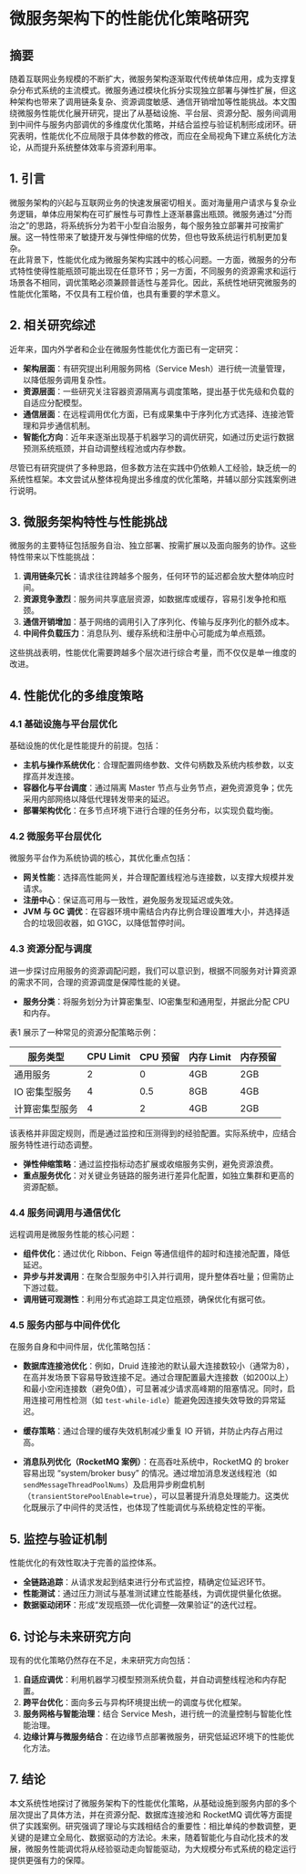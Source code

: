 # 微服务架构下的性能优化策略研究

## 摘要
随着互联网业务规模的不断扩大，微服务架构逐渐取代传统单体应用，成为支撑复杂分布式系统的主流模式。微服务通过模块化拆分实现独立部署与弹性扩展，但这种架构也带来了调用链条复杂、资源调度敏感、通信开销增加等性能挑战。本文围绕微服务性能优化展开研究，提出了从基础设施、平台层、资源分配、服务间调用到中间件与服务内部调优的多维度优化策略，并结合监控与验证机制形成闭环。研究表明，性能优化不应局限于具体参数的修改，而应在全局视角下建立系统化方法论，从而提升系统整体效率与资源利用率。  

## 1. 引言
微服务架构的兴起与互联网业务的快速发展密切相关。面对海量用户请求与复杂业务逻辑，单体应用架构在可扩展性与可靠性上逐渐暴露出瓶颈。微服务通过“分而治之”的思路，将系统拆分为若干小型自治服务，每个服务独立部署并可按需扩展。这一特性带来了敏捷开发与弹性伸缩的优势，但也导致系统运行机制更加复杂。  
在此背景下，性能优化成为微服务架构实践中的核心问题。一方面，微服务的分布式特性使得性能瓶颈可能出现在任意环节；另一方面，不同服务的资源需求和运行场景各不相同，调优策略必须兼顾普适性与差异化。因此，系统性地研究微服务的性能优化策略，不仅具有工程价值，也具有重要的学术意义。  

## 2. 相关研究综述
近年来，国内外学者和企业在微服务性能优化方面已有一定研究：  
- **架构层面**：有研究提出利用服务网格（Service Mesh）进行统一流量管理，以降低服务调用复杂性。  
- **资源层面**：一些研究关注容器资源隔离与调度策略，提出基于优先级和负载的自适应分配模型。  
- **通信层面**：在远程调用优化方面，已有成果集中于序列化方式选择、连接池管理和异步通信机制。  
- **智能化方向**：近年来逐渐出现基于机器学习的调优研究，如通过历史运行数据预测系统瓶颈，并自动调整线程池或内存参数。  

尽管已有研究提供了多种思路，但多数方法在实践中仍依赖人工经验，缺乏统一的系统性框架。本文尝试从整体视角提出多维度的优化策略，并辅以部分实践案例进行说明。  

## 3. 微服务架构特性与性能挑战
微服务的主要特征包括服务自治、独立部署、按需扩展以及面向服务的协作。这些特性带来以下性能挑战：  

1. **调用链条冗长**：请求往往跨越多个服务，任何环节的延迟都会放大整体响应时间。  
2. **资源竞争激烈**：服务间共享底层资源，如数据库或缓存，容易引发争抢和瓶颈。  
3. **通信开销增加**：基于网络的调用引入了序列化、传输与反序列化的额外成本。  
4. **中间件负载压力**：消息队列、缓存系统和注册中心可能成为单点瓶颈。  

这些挑战表明，性能优化需要跨越多个层次进行综合考量，而不仅仅是单一维度的改进。  

## 4. 性能优化的多维度策略

### 4.1 基础设施与平台层优化
基础设施的优化是性能提升的前提。包括：  
- **主机与操作系统优化**：合理配置网络参数、文件句柄数及系统内核参数，以支撑高并发连接。  
- **容器化与平台调度**：通过隔离 Master 节点与业务节点，避免资源竞争；优先采用内部网络以降低代理转发带来的延迟。  
- **部署架构优化**：在多节点环境下进行合理的任务分布，以实现负载均衡。  

### 4.2 微服务平台层优化
微服务平台作为系统协调的核心，其优化重点包括：  
- **网关性能**：选择高性能网关，并合理配置线程池与连接数，以支撑大规模并发请求。  
- **注册中心**：保证高可用与一致性，避免服务发现延迟或失效。  
- **JVM 与 GC 调优**：在容器环境中需结合内存比例合理设置堆大小，并选择适合的垃圾回收器，如 G1GC，以降低暂停时间。  

### 4.3 资源分配与调度
进一步探讨应用服务的资源调配问题，我们可以意识到，根据不同服务对计算资源的需求不同，合理的资源调度是保障性能的关键。

- **服务分类**：将服务划分为计算密集型、IO密集型和通用型，并据此分配 CPU 和内存。  

表1 展示了一种常见的资源分配策略示例：  

| 服务类型       | CPU Limit | CPU 预留 | 内存 Limit | 内存预留 |
| -------------- | --------- | -------- | ---------- | -------- |
| 通用服务       | 2         | 0        | 4GB        | 2GB      |
| IO 密集型服务  | 4         | 0.5      | 8GB        | 4GB      |
| 计算密集型服务 | 4         | 2        | 4GB        | 2GB      |

该表格并非固定规则，而是通过监控和压测得到的经验配置。实际系统中，应结合服务特性进行动态调整。  

- **弹性伸缩策略**：通过监控指标动态扩展或收缩服务实例，避免资源浪费。  
- **重点服务优化**：对关键业务链路的服务进行差异化配置，如独立集群和更高的资源配额。  

### 4.4 服务间调用与通信优化
远程调用是微服务性能的核心问题：  
- **组件优化**：通过优化 Ribbon、Feign 等通信组件的超时和连接池配置，降低延迟。  
- **异步与并发调用**：在聚合型服务中引入并行调用，提升整体吞吐量；但需防止下游过载。  
- **调用链可观测性**：利用分布式追踪工具定位瓶颈，确保优化有据可依。  

### 4.5 服务内部与中间件优化
在服务自身和中间件层，优化策略包括：  

- **数据库连接池优化**：例如，Druid 连接池的默认最大连接数较小（通常为8），在高并发场景下容易导致连接不足。通过合理配置最大连接数（如200以上）和最小空闲连接数（避免0值），可显著减少请求高峰期的阻塞情况。同时，启用连接可用性检测（如 `test-while-idle`）能避免因连接失效导致的异常延迟。  

- **缓存策略**：通过合理的缓存失效机制减少重复 IO 开销，并防止内存占用过高。  

- **消息队列优化（RocketMQ 案例）**：在高吞吐系统中，RocketMQ 的 broker 容易出现 “system/broker busy” 的情况。通过增加消息发送线程池（如 `sendMessageThreadPoolNums`）及启用异步刷盘机制（`transientStorePoolEnable=true`），可以显著提升消息处理能力。这类优化既展示了中间件的灵活性，也体现了性能调优与系统稳定性的平衡。  

## 5. 监控与验证机制
性能优化的有效性取决于完善的监控体系。  
- **全链路追踪**：从请求发起到结束进行分布式监控，精确定位延迟环节。  
- **性能测试**：通过压力测试与基准测试建立性能基线，为调优提供量化依据。  
- **数据驱动闭环**：形成“发现瓶颈—优化调整—效果验证”的迭代过程。  

## 6. 讨论与未来研究方向
现有的优化策略仍然存在不足，未来研究方向包括：  
1. **自适应调优**：利用机器学习模型预测系统负载，并自动调整线程池和内存配置。  
2. **跨平台优化**：面向多云与异构环境提出统一的调度与优化框架。  
3. **服务网格与智能治理**：结合 Service Mesh，进行统一的流量控制与智能化性能治理。  
4. **边缘计算与微服务结合**：在边缘节点部署微服务，研究低延迟环境下的性能优化方法。  

## 7. 结论
本文系统性地探讨了微服务架构下的性能优化策略，从基础设施到服务内部的多个层次提出了具体方法，并在资源分配、数据库连接池和 RocketMQ 调优等方面提供了实践案例。研究强调了理论与实践相结合的重要性：相比单纯的参数调整，更关键的是建立全局化、数据驱动的方法论。未来，随着智能化与自动化技术的发展，微服务性能调优将从经验驱动走向智能驱动，为大规模分布式系统的稳定运行提供更强有力的保障。
